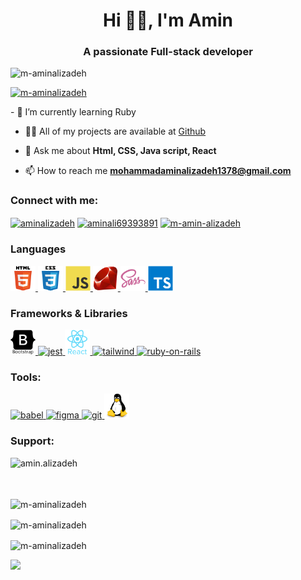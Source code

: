 <h1 align="center">Hi 👋🏼, I'm Amin</h1>
<h3 align="center">A passionate Full-stack developer</h3>
<!-- Profile views -->
<p align="left"> <img src="https://komarev.com/ghpvc/?username=m-aminalizadeh&label=Profile%20views&color=0e75b6&style=flat" alt="m-aminalizadeh" /> </p>

<p align="left"> <a href="https://github.com/ryo-ma/github-profile-trophy"><img src="https://github-profile-trophy.vercel.app/?username=m-aminalizadeh" alt="m-aminalizadeh" /></a> </p>
<!-- Description -->
- 🌱 I’m currently learning Ruby

- 👨‍💻 All of my projects are available at [Github](https://github.com/M-AminAlizadeh)

- 💬 Ask me about **Html, CSS, Java script, React**

- 📫 How to reach me **mohammadaminalizadeh1378@gmail.com**

<!-- Connect with me -->
<section>
  <h3 align="left">Connect with me:</h3>
  <p align="left">
    <!-- Codpen -->
    <a href="https://codepen.io/aminalizadeh" target="_blank"
      ><img
        align="center"
        src="https://raw.githubusercontent.com/rahuldkjain/github-profile-readme-generator/master/src/images/icons/Social/codepen.svg"
        alt="aminalizadeh"
        height="30"
        width="40"
    /></a>
    <!-- Twitter -->
    <a href="https://twitter.com/Mamin_alizadeh" target="_blank"
      ><img
        align="center"
        src="https://raw.githubusercontent.com/rahuldkjain/github-profile-readme-generator/master/src/images/icons/Social/twitter.svg"
        alt="aminali69393891"
        height="30"
        width="40"
    /></a>
    <!-- Linkedin -->
    <a href="https://linkedin.com/in/m-amin-alizadeh" target="_blank"
      ><img
        align="center"
        src="https://raw.githubusercontent.com/rahuldkjain/github-profile-readme-generator/master/src/images/icons/Social/linked-in-alt.svg"
        alt="m-amin-alizadeh"
        height="30"
        width="40"
    /></a>
  </p>
</section>

   <!-- Languages -->

  <section>
      <h3 align="left">Languages</h3>
      <p align="left">
        <!-- Html -->
        <a href="https://www.w3.org/html/" target="_blank" rel="noreferrer">
          <img
            src="https://raw.githubusercontent.com/devicons/devicon/master/icons/html5/html5-original-wordmark.svg"
            alt="html5"
            width="40"
            height="40" />
        </a>
        <!-- CSS -->
        <a
          href="https://www.w3schools.com/css/"
          target="_blank"
          rel="noreferrer">
          <img
            src="https://raw.githubusercontent.com/devicons/devicon/master/icons/css3/css3-original-wordmark.svg"
            alt="css3"
            width="40"
            height="40" />
        </a>
        <!-- Js -->
        <a
          href="https://developer.mozilla.org/en-US/docs/Web/JavaScript"
          target="_blank"
          rel="noreferrer">
          <img
            src="https://raw.githubusercontent.com/devicons/devicon/master/icons/javascript/javascript-original.svg"
            alt="javascript"
            width="40"
            height="40" />
        </a>
        <!-- Ruby -->
        <a
          href="https://www.ruby-lang.org/en/"
          target="_blank"
          rel="noreferrer">
          <img
            src="https://raw.githubusercontent.com/devicons/devicon/master/icons/ruby/ruby-original.svg"
            alt="ruby"
            width="40"
            height="40" />
        </a>
        <!-- Sass -->
        <a href="https://sass-lang.com" target="_blank" rel="noreferrer">
          <img
            src="https://raw.githubusercontent.com/devicons/devicon/master/icons/sass/sass-original.svg"
            alt="sass"
            width="40"
            height="40" />
        </a>
        <!-- Typescript -->
        <a
          href="https://www.typescriptlang.org/"
          target="_blank"
          rel="noreferrer">
          <img
            src="https://raw.githubusercontent.com/devicons/devicon/master/icons/typescript/typescript-original.svg"
            alt="typescript"
            width="40"
            height="40" />
        </a>
      </p>
    </section>
    <!-- Frameworks & Libraries-->
    <section>
      <h3 align="left">Frameworks & Libraries</h3>
      <!-- Bootstrap -->
      <a href="https://getbootstrap.com" target="_blank" rel="noreferrer">
        <img
          src="https://raw.githubusercontent.com/devicons/devicon/master/icons/bootstrap/bootstrap-plain-wordmark.svg"
          alt="bootstrap"
          width="40"
          height="40" />
      </a>
      <!-- Jest -->
      <a href="https://jestjs.io" target="_blank" rel="noreferrer">
        <img
          src="https://www.vectorlogo.zone/logos/jestjsio/jestjsio-icon.svg"
          alt="jest"
          width="40"
          height="40" />
      </a>
      <!-- React -->
      <a href="https://reactjs.org/" target="_blank" rel="noreferrer">
        <img
          src="https://raw.githubusercontent.com/devicons/devicon/master/icons/react/react-original-wordmark.svg"
          alt="react"
          width="40"
          height="40" />
      </a>
      <!-- Tailwind -->
      <a href="https://tailwindcss.com/" target="_blank" rel="noreferrer">
        <img
          src="https://www.vectorlogo.zone/logos/tailwindcss/tailwindcss-icon.svg"
          alt="tailwind"
          width="40"
          height="40" />
      </a>
      <!-- Rails -->
      <a href="https://rubyonrails.org/" target="_blank" rel="noreferrer">
        <img src="https://upload.wikimedia.org/wikipedia/commons/thumb/6/62/Ruby_On_Rails_Logo.svg/2560px-Ruby_On_Rails_Logo.svg.png" width="70px" alt="ruby-on-rails"/>
      </a>
    </section>
    <!-- Tools -->
    <section>
      <h3 align="left">Tools:</h3>
      <!-- Babel -->
      <a href="https://babeljs.io/" target="_blank" rel="noreferrer">
        <img
          src="https://www.vectorlogo.zone/logos/babeljs/babeljs-icon.svg"
          alt="babel"
          width="40"
          height="40" />
      </a>
      <!-- Figma -->
      <a href="https://www.figma.com/" target="_blank" rel="noreferrer">
        <img
          src="https://www.vectorlogo.zone/logos/figma/figma-icon.svg"
          alt="figma"
          width="40"
          height="40" />
      </a>
      <!-- Git -->
      <a href="https://git-scm.com/" target="_blank" rel="noreferrer">
        <img
          src="https://www.vectorlogo.zone/logos/git-scm/git-scm-icon.svg"
          alt="git"
          width="40"
          height="40" />
      </a>
      <!-- Linux -->
      <a href="https://www.linux.org/" target="_blank" rel="noreferrer">
        <img
          src="https://raw.githubusercontent.com/devicons/devicon/master/icons/linux/linux-original.svg"
          alt="linux"
          width="40"
          height="40" />
      </a>
    </section>
    <!-- Support section -->
    <section>
      <h3 align="left">Support:</h3>
      <!-- Buy me coffee -->
      <p>
        <a href="https://www.buymeacoffee.com/amin.alizadeh">
          <img
            align="left"
            src="https://cdn.buymeacoffee.com/buttons/v2/default-yellow.png"
            height="50"
            width="210"
            alt="amin.alizadeh"
        /></a>
      </p>
      <br />
      <br />
      <br />
      <!-- Most used languages -->
      <p>
        <img
          align="center"
          src="https://github-readme-stats.vercel.app/api/top-langs?username=m-aminalizadeh&show_icons=true&layout=compact&theme=dracula&show_icons=true&hide_border=true"
          alt="m-aminalizadeh" />
      </p>
      <!-- Github stats -->
      <p>
        <img
          align="center"
          src="https://github-readme-stats.vercel.app/api?username=m-aminalizadeh&show_icons=true&theme=dracula&show_icons=true&hide_border=true"
          alt="m-aminalizadeh" />
      </p>
      <!-- Github streak -->
      <p>
        <img
          align="center"
          src="https://github-readme-streak-stats.herokuapp.com/?user=m-aminalizadeh&theme=monokai-metallian&hide_border=true"
          alt="m-aminalizadeh" />
      </p>
      <!-- Wakatime coding stats -->
      <img src="https://wakatime.com/share/@302253f6-9eb7-4711-b21c-575bcdee9da9/5bef36a9-2715-4fe6-b457-eafef8530d1f.svg"/>
    </section>
